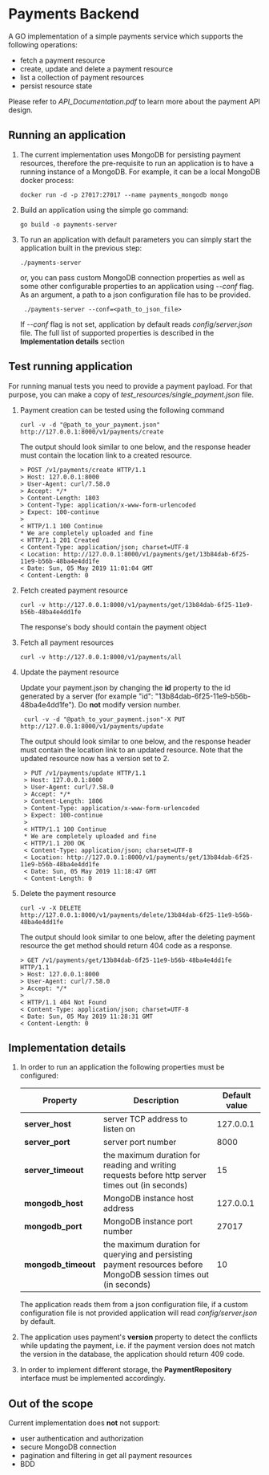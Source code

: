 # Payments Backend

A GO implementation of a simple payments service which supports the following operations:
- fetch a payment resource
- create, update and delete a payment resource
- list a collection of payment resources
- persist resource state

Please refer to _API_Documentation.pdf_ to learn more about the payment API design.

## Running an application

1) The current implementation uses MongoDB for persisting payment resources, therefore the pre-requisite to run an application is to have a running instance of a MongoDB. For example, it can be a local MongoDB docker process:
    ```
    docker run -d -p 27017:27017 --name payments_mongodb mongo
    ```  
2) Build an application using the simple go command: 
    ```
    go build -o payments-server
    ```
3) To run an application with default parameters you can simply start the application built in the previous step:
    ```
    ./payments-server
    ```    
    or, you can pass custom MongoDB connection properties as well as some other configurable properties to an application using _--conf_ flag. As an argument, a path to a json configuration file has to be provided. 
   ```
    ./payments-server --conf=<path_to_json_file>
   ``` 
   If _--conf_ flag is not set, application by default reads _config/server.json_ file. The full list of supported properties is described in the **Implementation details** section 

## Test running application
For running manual tests you need to provide a payment payload. For that purpose, you can make a copy of _test_resources/single_payment.json_ file.

1) Payment creation can be tested using the following command
    ```
    curl -v -d "@path_to_your_payment.json"  http://127.0.0.1:8000/v1/payments/create
    ```
    The output should look similar to one below, and the response header must contain the location link to a created resource.
    ```
    > POST /v1/payments/create HTTP/1.1
    > Host: 127.0.0.1:8000
    > User-Agent: curl/7.58.0
    > Accept: */*
    > Content-Length: 1803
    > Content-Type: application/x-www-form-urlencoded
    > Expect: 100-continue
    > 
    < HTTP/1.1 100 Continue
    * We are completely uploaded and fine
    < HTTP/1.1 201 Created
    < Content-Type: application/json; charset=UTF-8
    < Location: http://127.0.0.1:8000/v1/payments/get/13b84dab-6f25-11e9-b56b-48ba4e4dd1fe
    < Date: Sun, 05 May 2019 11:01:04 GMT
    < Content-Length: 0

    ```
2) Fetch created payment resource
    ```
    curl -v http://127.0.0.1:8000/v1/payments/get/13b84dab-6f25-11e9-b56b-48ba4e4dd1fe
    ```
    
    The response's body should contain the payment object 
3) Fetch all payment resources
    ```
    curl -v http://127.0.0.1:8000/v1/payments/all
    ```
4) Update the payment resource

   Update your payment.json by changing the **id** property to the id generated by a server (for example "id": "13b84dab-6f25-11e9-b56b-48ba4e4dd1fe"). Do **not** modify version number.
   ```
    curl -v -d "@path_to_your_payment.json"-X PUT http://127.0.0.1:8000/v1/payments/update
   ```
   The output should look similar to one below, and the response header must contain the location link to an updated resource. Note that the updated resource now has a version set to 2.
   ```
    > PUT /v1/payments/update HTTP/1.1
    > Host: 127.0.0.1:8000
    > User-Agent: curl/7.58.0
    > Accept: */*
    > Content-Length: 1806
    > Content-Type: application/x-www-form-urlencoded
    > Expect: 100-continue
    > 
    < HTTP/1.1 100 Continue
    * We are completely uploaded and fine
    < HTTP/1.1 200 OK
    < Content-Type: application/json; charset=UTF-8
    < Location: http://127.0.0.1:8000/v1/payments/get/13b84dab-6f25-11e9-b56b-48ba4e4dd1fe
    < Date: Sun, 05 May 2019 11:18:47 GMT
    < Content-Length: 0
   ```
5) Delete the payment resource
    ```
    curl -v -X DELETE http://127.0.0.1:8000/v1/payments/delete/13b84dab-6f25-11e9-b56b-48ba4e4dd1fe
    ```
    The output should look similar to one below, after the deleting payment resource the get method should return 404 code as a response.
    ```
    > GET /v1/payments/get/13b84dab-6f25-11e9-b56b-48ba4e4dd1fe HTTP/1.1
    > Host: 127.0.0.1:8000
    > User-Agent: curl/7.58.0
    > Accept: */*
    > 
    < HTTP/1.1 404 Not Found
    < Content-Type: application/json; charset=UTF-8
    < Date: Sun, 05 May 2019 11:28:31 GMT
    < Content-Length: 0
    ```    

## Implementation details

1) In order to run an application the following properties must be configured:

    | Property          | Description                   | Default value |
    | --------          | -----------                   | ------ |
    |**server_host**    |server TCP address to listen on|127.0.0.1|
    |**server_port**    |server port number             |8000|  
    |**server_timeout** |the maximum duration for reading and writing requests before http server times out (in seconds)|15|
    |**mongodb_host**   |MongoDB instance host address|127.0.0.1|
    |**mongodb_port**   |MongoDB instance port number|27017|  
    |**mongodb_timeout**|the maximum duration for querying and persisting payment resources before MongoDB session times out (in seconds)|10|
    The application reads them from a json configuration file, if a custom configuration file is not provided application will read _config/server.json_ by default.
2) The application uses payment's **version** property to detect the conflicts while updating the payment, i.e. if the payment version does not match the version in the database, the application should return 409 code.
3) In order to implement different storage, the **PaymentRepository** interface must be implemented accordingly.       



## Out of the scope
Current implementation does **not** not support:
- user authentication and authorization
- secure MongoDB connection
- pagination and filtering in get all payment resources
- BDD 
